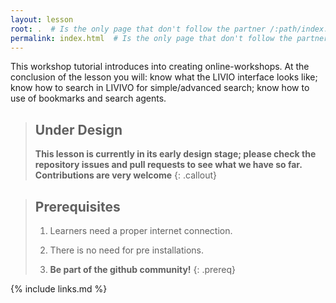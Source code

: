 ```yaml
---
layout: lesson
root: .  # Is the only page that don't follow the partner /:path/index.html
permalink: index.html  # Is the only page that don't follow the partner /:path/index.html
---
```

This workshop tutorial introduces into creating online-workshops.
At the conclusion of the lesson you will: know what the LIVIO interface looks like;
know how to search in LIVIVO for simple/advanced search; 
know how to use of bookmarks and search agents.

> ## Under Design
>
> **This lesson is currently in its early design stage;
> please check the repository issues and pull requests
> to see what we have so far.
> Contributions are very welcome**
{: .callout}

> ## Prerequisites
>
> 1. Learners need a proper internet connection.
>
> 2. There is no need for pre installations.
>
> 3. **Be part of the github community!**
{: .prereq}

{% include links.md %}
